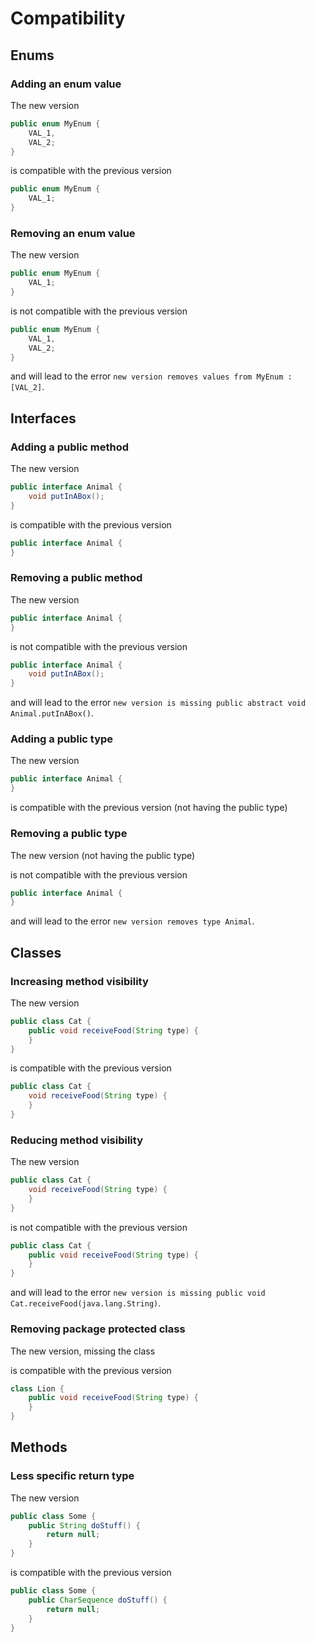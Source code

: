 # Compatibility

## Enums

### Adding an enum value
The new version
```java
public enum MyEnum {
    VAL_1,
    VAL_2;
}
```
is compatible with the previous version
```java
public enum MyEnum {
    VAL_1;
}
```

### Removing an enum value
The new version
```java
public enum MyEnum {
    VAL_1;
}
```
is not compatible with the previous version
```java
public enum MyEnum {
    VAL_1,
    VAL_2;
}
```
and will lead to the error `new version removes values from MyEnum : [VAL_2]`.

## Interfaces

### Adding a public method
The new version
```java
public interface Animal {
    void putInABox();
}
```
is compatible with the previous version
```java
public interface Animal {
}
```

### Removing a public method
The new version
```java
public interface Animal {
}
```
is not compatible with the previous version
```java
public interface Animal {
    void putInABox();
}
```
and will lead to the error `new version is missing public abstract void Animal.putInABox()`.

### Adding a public type

The new version
```java
public interface Animal {
}
```
is compatible with the previous version (not having the public type)

### Removing a public type

The new version (not having the public type)

is not compatible with the previous version
```java
public interface Animal {
}
```
and will lead to the error `new version removes type Animal`.

## Classes

### Increasing method visibility
The new version
```java
public class Cat {
    public void receiveFood(String type) {
    }
}
```
is compatible with the previous version
```java
public class Cat {
    void receiveFood(String type) {
    }
}
```

### Reducing method visibility
The new version
```java
public class Cat {
    void receiveFood(String type) {
    }
}
```
is not compatible with the previous version
```java
public class Cat {
    public void receiveFood(String type) {
    }
}
```
and will lead to the error `new version is missing public void Cat.receiveFood(java.lang.String)`.

### Removing package protected class

The new version, missing the class

is compatible with the previous version
```java
class Lion {
    public void receiveFood(String type) {
    }
}
```


## Methods

### Less specific return type

The new version
```java
public class Some {
    public String doStuff() {
        return null;
    }
}
```
is compatible with the previous version
```java
public class Some {
    public CharSequence doStuff() {
        return null;
    }
}
```
